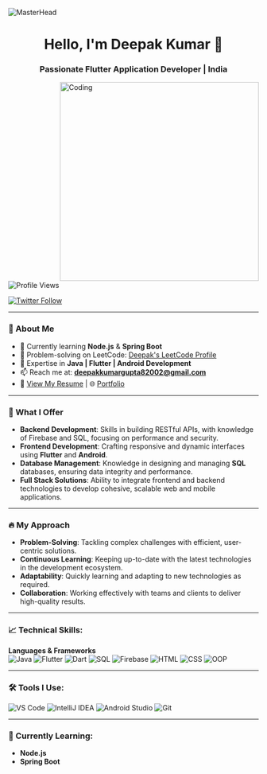 ![MasterHead](https://strapi.dhiwise.com/uploads/Blog_Common_Image_Flutter_Main_Image_506048e7be.webp?w=1920&q=75)

<h1 align="center">Hello, I'm Deepak Kumar 👋</h1>
<h3 align="center">Passionate Flutter Application Developer | India</h3>

<img align="right" alt="Coding" width="400" src="https://cdn.dribbble.com/users/1162077/screenshots/3848914/programmer.gif">

<p align="left"> <img src="https://komarev.com/ghpvc/?username=deepak-sjd&label=Profile%20views&color=0e75b6&style=flat" alt="Profile Views" /> </p>

<a href="https://twitter.com/" target="blank"><img src="https://img.shields.io/twitter/follow/?logo=twitter&style=for-the-badge" alt="Twitter Follow" /></a>

---

### 🌟 About Me
- 🌱 Currently learning **Node.js** & **Spring Boot**
- 📝 Problem-solving on LeetCode: [Deepak's LeetCode Profile](https://leetcode.com/u/Deepak74795/)
- 💬 Expertise in **Java | Flutter | Android Development**
- 📫 Reach me at: **deepakkumargupta82002@gmail.com**
- 📄 [View My Resume](https://drive.google.com/file/d/1RdSMUBptN8PhAvFJePLFpbcjWpZE9n2p/view) | 🌐 [Portfolio](#)

---

### 💼 What I Offer
- **Backend Development**: Skills in building RESTful APIs, with knowledge of Firebase and SQL, focusing on performance and security.
- **Frontend Development**: Crafting responsive and dynamic interfaces using **Flutter** and **Android**.
- **Database Management**:  Knowledge in designing and managing **SQL** databases, ensuring data integrity and performance.
- **Full Stack Solutions**: Ability to integrate frontend and backend technologies to develop cohesive, scalable web and mobile applications.
---

### 🔥 My Approach
- **Problem-Solving**: Tackling complex challenges with efficient, user-centric solutions.
- **Continuous Learning**: Keeping up-to-date with the latest technologies in the development ecosystem.
-  **Adaptability**: Quickly learning and adapting to new technologies as required.
- **Collaboration**: Working effectively with teams and clients to deliver high-quality results.

---

### 📈 Technical Skills:
**Languages & Frameworks**  
![Java](https://img.shields.io/badge/Java-ED8B00?style=for-the-badge&logo=java&logoColor=white)
![Flutter](https://img.shields.io/badge/Flutter-02569B?style=for-the-badge&logo=flutter&logoColor=white)
![Dart](https://img.shields.io/badge/Dart-0175C2?style=for-the-badge&logo=dart&logoColor=white)
![SQL](https://img.shields.io/badge/SQL-4479A1?style=for-the-badge&logo=postgresql&logoColor=white)
![Firebase](https://img.shields.io/badge/Firebase-FFCA28?style=for-the-badge&logo=firebase&logoColor=white)
![HTML](https://img.shields.io/badge/HTML-E34F26?style=for-the-badge&logo=html5&logoColor=white)
![CSS](https://img.shields.io/badge/CSS-1572B6?style=for-the-badge&logo=css3&logoColor=white)
![OOP](https://img.shields.io/badge/OOP-000000?style=for-the-badge&logo=java&logoColor=white)

---

### 🛠️ Tools I Use:
![VS Code](https://img.shields.io/badge/VS_Code-007ACC?style=for-the-badge&logo=visual-studio-code&logoColor=white)
![IntelliJ IDEA](https://img.shields.io/badge/IntelliJ_IDEA-000000?style=for-the-badge&logo=intellij-idea&logoColor=white)
![Android Studio](https://img.shields.io/badge/Android_Studio-3DDC84?style=for-the-badge&logo=android-studio&logoColor=white)
![Git](https://img.shields.io/badge/Git-F05032?style=for-the-badge&logo=git&logoColor=white)

---

### 🌱 Currently Learning:
- **Node.js**
- **Spring Boot**
